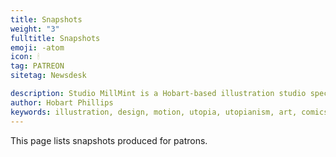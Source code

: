 ```yaml
---
title: Snapshots
weight: "3"
fulltitle: Snapshots
emoji: -atom
icon: 🕯
tag: PATREON
sitetag: Newsdesk

description: Studio MillMint is a Hobart-based illustration studio specialising in utopian fiction.
author: Hobart Phillips
keywords: illustration, design, motion, utopia, utopianism, art, comics, comic, hobart, phillips, vekllei, millmint
---
```

This page lists snapshots produced for patrons.

